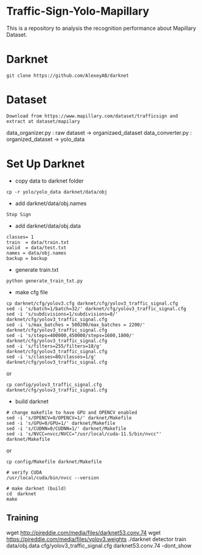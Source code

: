 # Traffic-Sign-Yolo-Mapillary
This is a repository to analysis the recognition performance about Mapillary Dataset.

# Darknet
```
git clone https://github.com/AlexeyAB/darknet
```

# Dataset
```
Download from https://www.mapillary.com/dataset/trafficsign and extract at dataset/mapilary
```
data_organizer.py : raw dataset -> organizaed_dataset
data_converter.py : organized_dataset -> yolo_data

# Set Up Darknet

- copy data to darknet folder
```
cp -r yolo/yolo_data darknet/data/obj
```

- add darknet/data/obj.names
```
Stop Sign
```

- add darknet/data/obj.data
```
classes= 1
train  = data/train.txt
valid  = data/test.txt
names = data/obj.names
backup = backup
```

- generate train.txt
```
python generate_train_txt.py
```

- make cfg file
```
cp darknet/cfg/yolov3.cfg darknet/cfg/yolov3_traffic_signal.cfg
sed -i 's/batch=1/batch=32/' darknet/cfg/yolov3_traffic_signal.cfg
sed -i 's/subdivisions=1/subdivisions=8/' darknet/cfg/yolov3_traffic_signal.cfg
sed -i 's/max_batches = 500200/max_batches = 2200/' darknet/cfg/yolov3_traffic_signal.cfg
sed -i 's/steps=400000,450000/steps=1600,1800/' darknet/cfg/yolov3_traffic_signal.cfg
sed -i 's/filters=255/filters=18/g' darknet/cfg/yolov3_traffic_signal.cfg
sed -i 's/classes=80/classes=1/g' darknet/cfg/yolov3_traffic_signal.cfg
```

or 

```
cp config/yolov3_traffic_signal.cfg darknet/cfg/yolov3_traffic_signal.cfg
```

- build darknet
```
# change makefile to have GPU and OPENCV enabled
sed -i 's/OPENCV=0/OPENCV=1/' darknet/Makefile
sed -i 's/GPU=0/GPU=1/' darknet/Makefile
sed -i 's/CUDNN=0/CUDNN=1/' darknet/Makefile
sed -i 's/NVCC=nvcc/NVCC="/usr/local/cuda-11.5/bin/nvcc"' darknet/Makefile
```

or 

```
cp config/Makefile darknet/Makefile
```

```
# verify CUDA
/usr/local/cuda/bin/nvcc --version

# make darknet (build)
cd  darknet
make
```

## Training

wget http://pjreddie.com/media/files/darknet53.conv.74
wget https://pjreddie.com/media/files/yolov3.weights
./darknet detector train data/obj.data cfg/yolov3_traffic_signal.cfg darknet53.conv.74 -dont_show
